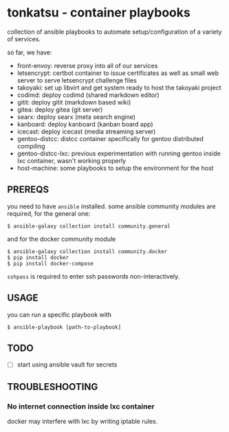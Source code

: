 # tonkatsu - container playbooks

collection of ansible playbooks to automate setup/configuration of a variety of
services.

so far, we have:
- front-envoy: reverse proxy into all of our services
- letsencrypt: certbot container to issue certificates as well as small web server to serve letsencrypt challenge files
- takoyaki: set up libvirt and get system ready to host the takoyaki project
- codimd: deploy codimd (shared markdown editor)
- gitit: deploy gitit (markdown based wiki)
- gitea: deploy gitea (git server)
- searx: deploy searx (meta search engine)
- kanboard: deploy kanboard (kanban board app)
- icecast: deploy icecast (media streaming server)
- gentoo-distcc: distcc container specifically for gentoo distributed compiling
- gentoo-distcc-lxc: previous experimentation with running gentoo inside lxc container, wasn't working properly
- host-machine: some playbooks to setup the environment for the host

## PREREQS

you need to have `ansible` installed. some ansible community modules are
required, for the general one:
```
$ ansible-galaxy collection install community.general
```
and for the docker community module
```
$ ansible-galaxy collection install community.docker
$ pip install docker
$ pip install docker-compose
```

`sshpass` is required to enter ssh passwords non-interactively.

## USAGE

you can run a specific playbook with

```
$ ansible-playbook [path-to-playbook]
```

## TODO
- [ ] start using ansible vault for secrets

## TROUBLESHOOTING

### No internet connection inside lxc container
docker may interfere with lxc by writing iptable rules.
